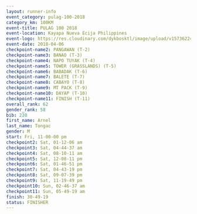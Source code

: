 ```yaml
---
layout: runner-info 
event_category: pulag-100-2018 
category_km: 100KM 
event-title: PULAG 100 2018 
event-location: Kayapa Nueva Ecija Philippines 
event-logo: https://res.cloudinary.com/dykbosktl/image/upload/v1573622467/Logo/logo-p1_tnutwz.jpg 
event-date: 2018-04-06 
checkpoint-name2: PANGAWAN (T-2) 
checkpoint-name3: BANAO (T-3) 
checkpoint-name4: NAPO TUYAK (T-4) 
checkpoint-name5: TOWER (GRASSLANDS) (T-5) 
checkpoint-name6: BABADAK (T-6) 
checkpoint-name7: BALETE (T-7) 
checkpoint-name8: CABAYO (T-8) 
checkpoint-name9: MT PACK (T-9) 
checkpoint-name10: DAYAP (T-10) 
checkpoint-name11: FINISH (T-11) 
overall_rank: 62
gender_rank: 58
bib: 220
first_name: Arnel
last_name: Tongac
gender: M
start: Fri, 11-00-00 pm
checkpoint2: Sat, 01-12-06 am
checkpoint3: Sat, 04-44-37 am
checkpoint4: Sat, 08-10-11 am
checkpoint5: Sat, 12-08-11 pm
checkpoint6: Sat, 01-46-51 pm
checkpoint7: Sat, 04-43-19 pm
checkpoint8: Sat, 09-07-39 pm
checkpoint9: Sat, 11-19-49 pm
checkpoint10: Sun, 02-46-37 am
checkpoint11: Sun, 05-49-19 am
finish: 30-49-19
status: FINISHER
---
```

